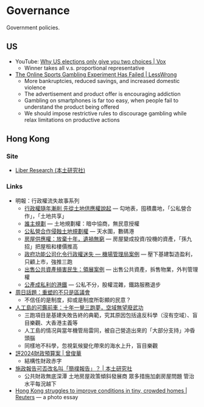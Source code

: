 # Governance

Government policies.

## US

- YouTube:
  [Why US elections only give you two choices | Vox](https://youtu.be/bqWwV3xk9Qk)
  - Winner takes all v.s. proportional representative
- [The Online Sports Gambling Experiment Has Failed | LessWrong](https://www.lesswrong.com/posts/tHiB8jLocbPLagYDZ/the-online-sports-gambling-experiment-has-failed)
  - More bankruptcies, reduced savings, and increased domestic violence
  - The advertisement and product offer is encouraging addiction
  - Gambling on smartphones is far too easy, when people fail to understand the
    product being offered
  - We should impose restrictive rules to discourage gambling while relax
    limitations on productive actions

## Hong Kong

### Site

- [Liber Research (本土研究社)](https://liber-research.com/)

### Links

- 明報：行政權流失故事系列
  - [行政權隨年漸削 先從土地供應權說起](https://ol.mingpao.com/ldy/cultureleisure/culture/20210516/1621102463607/)
    — 勾地表，囤積農地，「公私營合作」，「土地共享」
  - [誰主規劃](https://ol.mingpao.com/ldy/cultureleisure/culture/20210523/1621707749839/)
    — 土地規劃權：暗中協商，無民意授權
  - [公私營合作侵蝕土地規劃權](https://ol.mingpao.com/ldy/cultureleisure/culture/20210530/1622312492422/)
    — 天水圍，數碼港
  - [房屋供應權：放棄十年，遺禍無窮](https://ol.mingpao.com/ldy/cultureleisure/culture/20210606/1622917576744/)
    — 房屋變成投資/投機的資產，「孫九招」把屋租和樓價推高
  - [政府功能公司化令行政權迷失 — 機場管理局案例](https://ol.mingpao.com/ldy/cultureleisure/culture/20210620/1624127521868/)
    — 壓下基建製造盈利，只顧上市，強推三跑
  - [出售公共資產損害民生：領展案例](https://ol.mingpao.com/ldy/cultureleisure/culture/20210704/1625336932582/)
    — 出售公共資產，拆售物業，外判管理權
  - [公產成私利的港鐵](https://ol.mingpao.com/ldy/cultureleisure/culture/20210822/1629569116317/)
    — 公私不分，股權混雜，鐵路服務退步
- [周日話題：重塑的不只是區議會](https://ol.mingpao.com/ldy/cultureleisure/culture/20230507/1683396602983)
  - 不信任的是制度，抑或是制度所彰顯的民意？
- [人工島的可鑑前車：十年一覺三跑夢，空域無望廢武功](https://news.mingpao.com/pns/%E5%89%AF%E5%88%8A/article/20230730/s00005/1690650325479/)
  <!-- prettier-ignore -->
  - 三跑項目是基建失敗告終的典範，究其原因包括違反科學（沒有空域）、盲目樂觀、大香港主義等
  - 人工島的情况與當年機管局雷同，被自己營造出來的「大部分支持」冲昏頭腦
  - 同樣地不科學，忽視氣候變化帶來的海水上升，盲目樂觀
- [評2024財政預算案 | 曾俊華](https://www.facebook.com/story.php/?id=100044538001801&story_fbid=927516162076309)
  - 結構性財政赤字
- [施政報告可否改名叫「簡樸報告」？ | 本土研究社](https://www.facebook.com/localresearch/posts/pfbid02v8GBG3RyCTyVFq3Pkm6uZRZyfnLVPi9jFLh41LcKUcB6GRrmRXhbTt3HdP8eqE7Cl)
  <!-- prettier-ignore -->
  - 公共財政無底深潭 土地房屋政策傾斜發展商 眾多措施加劇房屋問題 管治水平每況越下
- [Hong Kong struggles to improve conditions in tiny, crowded homes | Reuters](https://www.reuters.com/investigates/special-report/hongkong-property/)
  — a photo essay
